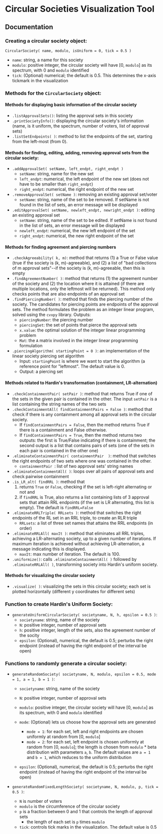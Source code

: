 # Circular Societies Visualization Tool

## Documentation

### Creating a circular society object:

`CircularSociety( name, modulo, isUniform = 0, tick = 0.5 )`

+ `name`: string, a name for this society
+ `modulo`: positive integer, the circular society will have [0, `modulo`] as its spectrum, with 0 and `modulo` identified
+ `tick`: (Optional) numerical; the default is 0.5.   This determines the x-axis tickmark in the visualization

### Methods for the `CircularSociety` object:

#### Methods for displaying basic information of the circular society
+ `.listApprovalSets()`: listing the approval sets in this society
+ `.printSocietyInfo()`: displaying the circular society's information (name, is it uniform, the spectrum, number of voters, list of approval sets) 
+ `.listSetEndpoints( )`: method to list the endpoints of the set, starting from the left-most (from 0).

#### Methods for finding, editing, adding, removing approval sets from the circular society:
+ `.addApprovalSet( setName, left_endpt, right_endpt )`
    + `setName`: string, name for the new set
    + `left_endpt`: numerical, the left endpoint of the new set (does not have to be smaller than `right_endpt`)
    + `right_endpt`: numerical, the right endpoint of the new set
+ `.removeApprovalSet( setName )`: removing an existing approval set/voter
    + `setName`: string, name of the set to be removed.  If setName is not found in the list of sets, an error message will be displayed
+ `.editApprovalSet( setName, newleft_endpt, newright_endpt )`: editing an existing approval set
    + `setName`: string, name of the set to be edited.  If setName is not found in the list of sets, an error message will be displayed
    + `newleft_endpt`: numerical, the new left endpoint of the set
    + `right_endpt`: numerical, the new right endpoint of the set

#### Methods for finding agreement and piercing numbers
+ `.checkAgreeability( k, m)`: method that returns (1) a True or False value (true if the society is (k, m)-agreeable), and (2) a list of "bad collections of m approval sets"--if the society is (k, m)-agreeable, then this is empty
+ `.findAgreementNumber( )`: method that returns (1) the agreement number of the society and (2) the location where it is attained (if there are multiple locations, only the leftmost will be returned).  This method only checks points that are also endpoints of an approval set
+ `.findPiercingNumber( )`: method that finds the piercing number of the society.  The candidates for piercing points are endpoints of the approval sets.  The method formulates the problem as an integer linear program, solved using the `cvxpy` library.  Outputs:
  + `piercingNumber`: the piercing number
  + `piercingSet`: the set of points that pierce the approval sets 
  + `x.value`: the optimal solution of the integer linear programming problem
  + `Mat`: the `A` matrix involved in the integer linear programming formulation
+ `.piercingAlgorithm( startingPoint = 0 )`: an implementation of the linear society piercing set algorithm
  + Input: `startingPoint` is where we want to start the algorithm (a reference point for "leftmost". The default value is 0.
  + Output: a piercing set 

#### Methods related to Hardin's transformation (containment, LR-alternation)
+ `.checkContainmentPair( setPair )`: method that returns True if one of the sets in the given pair is contained in the other.  The input `setPair` is a list containing the string names of the two sets
+ `.checkContainmentAll( findContainmentPairs = False )`: method that check if there is any containment among all approval sets in the circular society.
  + If `findContainmentPairs = False`, then the method returns True if there is a containment and False otherwise.
  + If `findContainmentPairs = True`, then the method returns two outputs: the first is True/False indicating if there is containment; the second output is a list that contains pairs of sets (one of the sets in each pair is contained in the other one)
+ `.eliminateContainmentPair( containmentPair  )`: method that switches the right endpoints of two sets where one was contained in the other.
    + `containmentPair `: list of two approval sets' string names 
+ `.eliminateContainmentAll( )`: loops over all pairs of approval sets and check pairwise containment
+ `.is_LR_alt( findRRL )`: method that 
  1. returns `True` or `False`, checking if the set is left-right alternating or not and 
  2. if `findRRL` is True, also returns a list containing lists of 3 approval  sets that attain RRL endpoints (if the set is LR alternating, this list is empty).  The default is `findRRL=False`
+ `.eliminateRRLTriple( RRLsets )`: method that switches the right endpoints of the RL set in an RRL triple, to create an RLR triple
  + `RRLsets`: a list of three set names that attains the RRL endpoints (in order)
+ `.eliminateRRLAll( maxIt )`: method that eliminates all RRL triples, achieving a LR-alternating society, up to a given number of iterations.  If maximum iteration is achieved without achieving LR-alternation, a message indicating this is displayed.
  + `maxIt`: max number of iteration.  The default is 100.
+ `.uniformize()`: calls `.eliminateContainmentAll( )` followed by `.eliminateRRLAll( )`, transforming society into Hardin's uniform society.



#### Methods for visualizing the circular society
+ `.visualize( )`: visualizing the sets in this circular society; each set is plotted horizontally (different y coordinates for different sets)

### Function to create Hardin's Uniform Society:
+ `generateUniformCircularSociety( societyname, N, h, epsilon = 0.5 )`:
    + `societyname`: string, name of the society
    + `N`: positive integer, number of approval sets
    + `h`: positive integer, length of the sets, also the agreement number of the socity
    + `epsilon`: (Optional), numerical, the default is 0.5; perturbs the right endpoint (instead of having the right endpoint of the interval be open)
	
### Functions to randomly generate a circular society:
+ `generateRandomSociety( societyname, N, modulo, epsilon = 0.5, mode = 1, a = 1, b = 1 )`:
    + `societyname`: string, name of the society
    + `N`: positive integer, number of approval sets
    + `modulo`: positive integer, the circular society will have [0, `modulo`] as its spectrum, with 0 and `modulo` identified
   + `mode`: (Optional) lets us choose how the approval sets are generated
      + `mode = 1`: for each set, left and right endpoints are chosen uniformly at random from [0, `modulo`]
      + `mode = 2`: for each set, left endpoint is chosen uniformly at random from [0, `modulo`]; the length is chosen from `modulo` * beta distribution with parameters `a`, `b`.  The default values are `a = 1` and `b = 1`,  which reduces to the uniform distribution  

  + `epsilon`: (Optional), numerical, the default is 0.5; perturbs the right endpoint (instead of having the right endpoint of the interval be open)

+ `generateRandomFixedLengthSociety( societyname, N, modulo, p, tick = 0.5 )`:
  + `N` is number of voters
  + `modulo` is the circumference of the circular society
  + `p` is a fraction between 0 and 1 that controls the length of approval sets
    + the length of each set is `p` times `modulo`
  + `tick`: controls tick marks in the visualization.  The default value is 0.5

